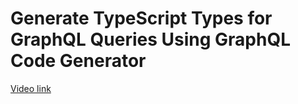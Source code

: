# Generate TypeScript Types for GraphQL Queries Using GraphQL Code Generator

[Video link](https://www.egghead.io/lessons/graphql-generate-typescript-types-for-graphql-queries-using-graphql-code-generator?pl=building-a-news-app-with-react-native-graphql-and-typescript-08814691)

<TimeStamp start="00:00" end="00:00">



</TimeStamp>
